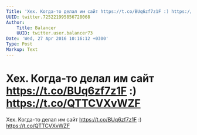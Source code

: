 ```yaml
---
Title: 'Хех. Когда-то делал им сайт https://t.co/BUq6zf7z1F :) https://t.co/QTTCVXvWZF'
UUID: twitter.725221995856728068
Author:
    Title: Balancer
    UUID: twitter.user.balancer73
Date: 'Wed, 27 Apr 2016 10:16:12 +0300'
Type: Post
Markup: Text
---
```


# Хех. Когда-то делал им сайт https://t.co/BUq6zf7z1F :) https://t.co/QTTCVXvWZF

Хех. Когда-то делал им сайт https://t.co/BUq6zf7z1F :)
https://t.co/QTTCVXvWZF